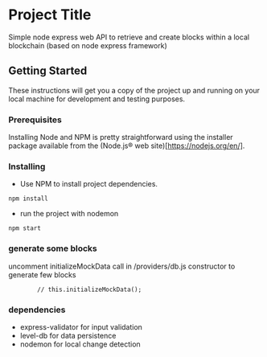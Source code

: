 # Project Title
Simple node express web API to retrieve and create blocks within a local blockchain (based on node express framework)


## Getting Started
These instructions will get you a copy of the project up and running on your local machine for development and testing purposes.


### Prerequisites
Installing Node and NPM is pretty straightforward using the installer package available from the (Node.js® web site)[https://nodejs.org/en/].


### Installing
- Use NPM to install project dependencies.
```
npm install
```
- run  the project with nodemon
```
npm start
```


 ### generate some blocks
   uncomment initializeMockData call in /providers/db.js constructor to generate few blocks
   ```
           // this.initializeMockData();
   ```


### dependencies
 - express-validator for input validation
 - level-db for data persistence
 - nodemon for local change detection